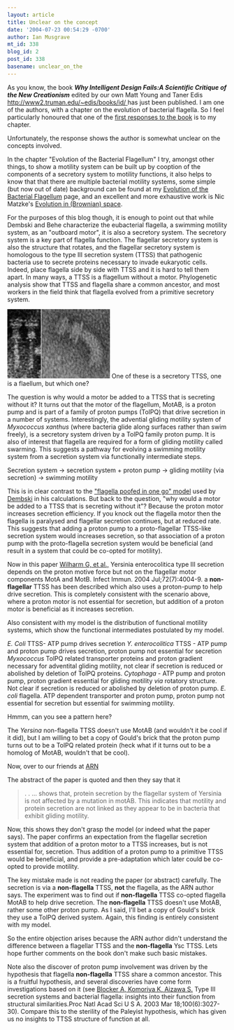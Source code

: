 ```yaml
---
layout: article
title: Unclear on the concept
date: '2004-07-23 00:54:29 -0700'
author: Ian Musgrave
mt_id: 338
blog_id: 2
post_id: 338
basename: unclear_on_the
---
```

As you know, the book **_Why Intelligent Design Fails:A Scientific Critique of the New Creationism_** edited by our own Matt Young and Taner Edis [ http://www2.truman.edu/~edis/books/id/ ](http://www2.truman.edu/~edis/books/id/) has just been published. I am one of the authors, with a chapter on the evolution of bacterial flagella. So I feel particularly honoured that one of the [first responses to the book](http://www.arn.org/boards/ubb-get_topic-f-13-t-001497.html) is to my chapter. 

Unfortunately, the response shows the author is somewhat unclear on the concepts involved.

In the chapter "Evolution of the Bacterial Flagellum" I try, amongst other things, to show a motility system can be built up by cooption of the components of a secretory system to motility functions, it also helps to know that that there are multiple bacterial motility systems, some simple (but now out of date) background can be found at my [Evolution of the Bacterial Flagellum](http://www.health.adelaide.edu.au/Pharm/Musgrave/essays/flagella_1.htm) page, and an excellent and more exhaustive work is Nic Matzke's [Evolution in (Brownian) space](http://www.talkdesign.org/faqs/flagellum.html).

For the purposes of this blog though, it is enough to point out that while Dembski and Behe characterize the eubacterial flagella, a swimming motility system, as an "outboard motor", it is also a secretory system. The secretory system is a key part of flagella function. The flagellar secretory system is also the structure that rotates, and the flagellar secretory system is homologous to the type III secretion system (TTSS) that pathogenic bacteria use to secrete proteins necessary to invade eukaryotic cells. Indeed, place flagella side by side with TTSS and it is hard to tell them apart. In many ways, a TTSS is a flagellum without a motor. Phylogenetic analysis show that TTSS and flagella share a common ancestor, and most workers in the field think that flagella evolved from a primitive secretory system.

<img src=" /uploads/2005/flag_combined.jpg" alt="" />
One of these is a secretory TTSS, one is a flaellum, but which one?

The question is why would a motor be added to a TTSS that is secreting without it? It turns out that the motor of the flagellum, MotAB, is a proton pump and is part of a family of proton pumps (TolPQ) that drive secretion in a number of systems. Interestingly, the advential gliding motility system  of _Myxococcus xanthus_ (where bacteria glide along surfaces rather than swim freely), is a secretory system driven by a TolPQ family proton pump. It is also of interest that flagella are required for a form of gliding motility called swarming. This suggests a pathway for evolving a swimming motility system from a secretion system via functionally intermediate steps.

Secretion system -&gt; secretion system + proton pump -&gt; gliding motility (via secretion) -&gt; swimming motility

This is in clear contrast to the ["flagella poofed in one go" model](http://www.idurc.org/nofreelunchintro.shtml) used by [Dembski](http://www.designinference.com/documents/2003.02.Miller_Response.htm) in his calculations. But back to the question, "why would a motor be added to a TTSS that is secreting without it"? Because the proton motor increases secretion efficiency. If you knock out the flagella motor then the flagella is paralysed and flagellar secretion continues, but at reduced rate. This suggests that adding a proton pump to a proto-flagellar TTSS-like secretion system would increases secretion, so that association of a proton pump with the proto-flagella secretion system would be beneficial (and result in a system that could be co-opted for motility).

Now in this paper [Wilharm G, et al.,]( http://www.ncbi.nlm.nih.gov/entrez/query.fcgi?cmd=Retrieve&amp;db=pubmed&amp;dopt=Abstract&amp;list_uids=15213145) Yersinia enterocolitica type III secretion depends on the proton motive force but not on the flagellar motor components MotA and MotB. Infect Immun. 2004 Jul;72(7):4004-9.
a **non-flagellar** TTSS has been described which also uses a proton-pump to help drive secretion. This is completely consistent with the scenario above, where a proton motor is not essential for secretion, but addition of a proton motor is beneficial as it increases secretion. 

Also consistent with my model is the distribution of functional motility systems, which show the functional intermediates postulated by my model.

_E. Coli_ TTSS- ATP pump drives secretion
_Y. enterocolitica_ TTSS - ATP pump and proton pump drives secretion, proton pump not essential for secretion
_Myxococcus_ TolPQ related transporter proteins and proton gradient necessary for adventital gliding motility, not clear if secretion is reduced or abolished by deletion of TolPQ proteins.
_Cytophaga_ - ATP pump and proton pump, proton gradient essential for gliding motility _via_ rotatory structure. Not clear if secretion is reduced or abolished by deletion of proton pump.
_E. coli_ flagella. ATP dependent transporter and proton pump, proton pump not essential for secretion but essential for swimming motility.

Hmmm, can you see a pattern here?

The _Yersina_ non-flagella TTSS doesn't use MotAB (and wouldn't it be cool if it did), but I am willing to bet a copy of Gould's brick that the proton pump turns out to be a TolPQ related protein (heck what if it turns out to be a homolog of MotAB, wouldn't that be cool).

Now, over to our friends at [ARN]( http://www.arn.org/boards/ubb-get_topic-f-13-t-001497.html)

The abstract of the paper is quoted and then they say that it 


>  . . ... shows that, protein secretion by the flagellar system of Yersinia is not affected by a mutation in motAB. This indicates that motility and protein secretion are not linked as they appear to be in bacteria that exhibit gliding motility.

Now, this shows they don't grasp the model (or indeed what the paper says). The paper confirms an expectation from the flagellar secretion system that addition of a proton motor to a TTSS increases, but is not essential for, secretion. Thus addition of a proton pump to a primitive TTSS would be beneficial, and provide a pre-adaptation which later could be co-opted to provide motility. 

The key mistake made is not reading the paper (or abstract) carefully. The secretion is via a **non-flagella** TTSS, **not** the flagella, as the ARN author says. The experiment was to find out if **non-flagella** TTSS co-opted flagella MotAB to help drive secretion. The **non-flagella** TTSS doesn't use MotAB, rather some other proton pump. As I said, I'll bet a copy of Gould's brick they use a TolPQ derived system. Again, this finding is entirely consistent with my model.

So the entire objection arises because the ARN author didn't understand the difference between a flagellar TTSS and the **non-flagella** Ysc TTSS. Lets hope further comments on the book don't make such basic mistakes.

Note also the discover of proton pump involvement was driven by the hypothesis that flagella **non-flagella** TTSS share a common ancestor. This is a fruitful hypothesis, and several discoveries have come form investigations based on it (see [Blocker A, Komoriya K, Aizawa S.](http://www.pnas.org/cgi/content/full/100/6/3027) Type III secretion systems and bacterial flagella: insights into their function from structural similarities.Proc Natl Acad Sci U S A. 2003 Mar 18;100(6):3027-30). Compare this to the sterility of the Paleyist hypothesis, which has given us no insights to TTSS structure of function at all.
